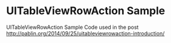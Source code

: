UITableViewRowAction Sample
===========================

UITableViewRowAction Sample Code used in the post <http://pablin.org/2014/09/25/uitableviewrowaction-introduction/>
